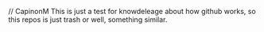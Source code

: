 // CapinonM
This is just a test for knowdeleage about how github works, so this repos is just trash or well, something similar.
